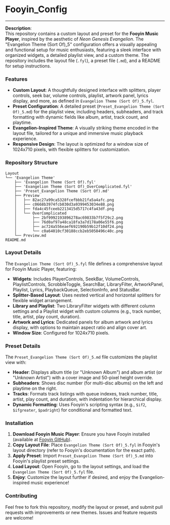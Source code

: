 # Fooyin_Config

---

**Description**:  
This repository contains a custom layout and preset for the **Fooyin Music Player**, inspired by the aesthetic of *Neon Genesis Evangelion*. The "Evangelion Theme (Sort Of)_5" configuration offers a visually appealing and functional setup for music enthusiasts, featuring a sleek interface with organized widgets, a detailed playlist view, and a custom theme. The repository includes the layout file (`.fyl`), a preset file (`.md`), and a README for setup instructions.

### Features
- **Custom Layout**: A thoughtfully designed interface with splitters, player controls, seek bar, volume controls, playlist, artwork panel, lyrics display, and more, as defined in `Evangelion Theme (Sort Of)_5.fyl`.
- **Preset Configuration**: A detailed preset (`Preset_Evangelion Theme (Sort Of)_5.md`) for the playlist view, including headers, subheaders, and track formatting with dynamic fields like album, artist, track count, and playtime.
- **Evangelion-Inspired Theme**: A visually striking theme encoded in the layout file, tailored for a unique and immersive music playback experience.
- **Responsive Design**: The layout is optimized for a window size of 1024x710 pixels, with flexible splitters for customization.

### Repository Structure
```
Layout
└── 'Evangelion Theme'
    ├── 'Evangelion Theme (Sort Of).fyl'
    ├── 'Evangelion Theme (Sort Of)_OverComplicated.fyl'
    ├── 'Preset_Evangelion Theme (Sort Of).md'
    ├── Preview
    │   ├── 82ac27a99ca5328fcefbbb21fa5a4afc.png
    │   ├── c0668b3974fcb030d3a9399453034e88.png
    │   ├── fda4c45fceeb2213415d5717c4fa43df.png
    │   └── OverComplicated
    │       ├── 2bf9992193896278ac69833b7f5f29c2.png
    │       ├── 76d0af97a48ca18fa3a7d178a06e55f6.png
    │       ├── ac724a556eaef692190b59b12f10df24.png
    │       └── c0a64010cf30188ccb2eb5058496c40c.png
    └── Preview.md
README.md
```

### Layout Details
The `Evangelion Theme (Sort Of)_5.fyl` file defines a comprehensive layout for Fooyin Music Player, featuring:
- **Widgets**: Includes PlayerControls, SeekBar, VolumeControls, PlaylistControls, ScrobbleToggle, SearchBar, LibraryFilter, ArtworkPanel, Playlist, Lyrics, PlaybackQueue, SelectionInfo, and StatusBar.
- **Splitter-Based Layout**: Uses nested vertical and horizontal splitters for flexible widget arrangement.
- **Library and Playlist**: Two LibraryFilter widgets with different column settings and a Playlist widget with custom columns (e.g., track number, title, artist, play count, duration).
- **Artwork and Lyrics**: Dedicated panels for album artwork and lyrics display, with options to maintain aspect ratio and align cover art.
- **Window Size**: Configured for 1024x710 pixels.

### Preset Details
The `Preset_Evangelion Theme (Sort Of)_5.md` file customizes the playlist view with:
- **Header**: Displays album title (or "Unknown Album") and album artist (or "Unknown Artist") with a cover image and 50-pixel height override.
- **Subheaders**: Shows disc number (for multi-disc albums) on the left and playtime on the right.
- **Tracks**: Formats track listings with queue indexes, track number, title, artist, play count, and duration, with indentation for hierarchical display.
- **Dynamic Formatting**: Uses Fooyin's scripting syntax (e.g., `$if2`, `$ifgreater`, `$padright`) for conditional and formatted text.

### Installation
1. **Download Fooyin Music Player**: Ensure you have Fooyin installed (available at [Fooyin GitHub](https://github.com/fooyin/fooyin)).
2. **Copy Layout File**: Place `Evangelion Theme (Sort Of)_5.fyl` in Fooyin's layout directory (refer to Fooyin's documentation for the exact path).
3. **Apply Preset**: Import `Preset_Evangelion Theme (Sort Of)_5.md` into Fooyin's playlist preset settings.
4. **Load Layout**: Open Fooyin, go to the layout settings, and load the `Evangelion Theme (Sort Of)_5.fyl` file.
5. **Enjoy**: Customize the layout further if desired, and enjoy the Evangelion-inspired music experience!

### Contributing
Feel free to fork this repository, modify the layout or preset, and submit pull requests with improvements or new themes. Issues and feature requests are welcome!

